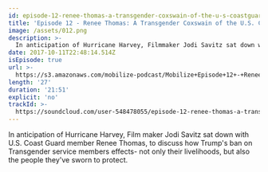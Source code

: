 ```yaml
---
id: episode-12-renee-thomas-a-transgender-coxswain-of-the-u-s-coastguard
title: 'Episode 12 - Renee Thomas: A Transgender Coxswain of the U.S. Coastguard'
image: /assets/012.png
description: >-
  In anticipation of Hurricane Harvey, Filmmaker Jodi Savitz sat down with U.S. Coast Guard member Renee Thomas, to discuss how Trump's ban on Transgender service members effects- not only their livelihoods, but also the people they've sworn to protect.
date: 2017-10-11T22:48:14.514Z
isEpisode: true
url: >-
  https://s3.amazonaws.com/mobilize-podcast/Mobilize+Episode+12+-+Renee+Thomas%3A+A+Transgender+Coxswain+of+the+U.S.+Coastguard
length: '27'
duration: '21:51'
explicit: 'no'
trackId: >-
  https://soundcloud.com/user-548478055/episode-12-renee-thomas-a-transgender-coxswain-of-the-us-coastguard
---
```

In anticipation of Hurricane Harvey, Film maker Jodi Savitz sat down with U.S. Coast Guard member Renee Thomas, to discuss how Trump's ban on Transgender service members effects- not only their livelihoods, but also the people they've sworn to protect.

